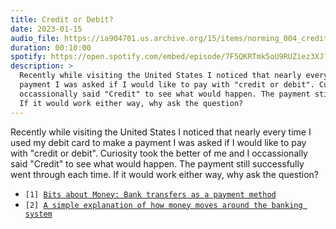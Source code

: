 ```yaml
---
title: Credit or Debit?
date: 2023-01-15
audio_file: https://ia904701.us.archive.org/15/items/norming_004_credit_or_debit/norming_004_credit_or_debit.mp3
duration: 00:10:00
spotify: https://open.spotify.com/embed/episode/7F5QKRTmk5oU9RUZiez3XJ?utm_source=generator&theme=0
description: >
  Recently while visiting the United States I noticed that nearly every time I used my debit card to make a
  payment I was asked if I would like to pay with "credit or debit". Curiosity took the better of me and I
  occassionally said "Credit" to see what would happen. The payment still successfully went through each time.
  If it would work either way, why ask the question?
---
```


Recently while visiting the United States I noticed that nearly every time I used my debit card to make a
payment I was asked if I would like to pay with "credit or debit". Curiosity took the better of me and I
occassionally said "Credit" to see what would happen. The payment still successfully went through each time.
If it would work either way, why ask the question?

<ul class="references">
  <li><code>[1] <a href="https://www.bitsaboutmoney.com/archive/bank-transfers-as-a-payment-method/">Bits about Money: Bank transfers as a payment method</a></code></li>
  <li><code>[2] <a href="https://gendal.me/2013/11/24/a-simple-explanation-of-how-money-moves-around-the-banking-system/">A simple explanation of how money moves around the banking system</a></code></li>
</ul>
